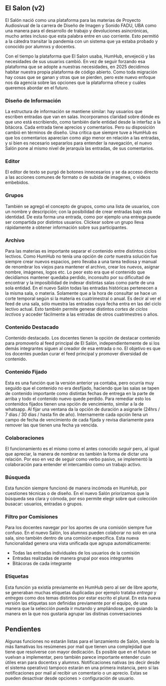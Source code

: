 ## El Salon (v2)
El Salón nació como una plataforma para las materias de Proyecto Audiosivual de la carrera de Diseño de Imagen y Sonido FADU, UBA como una manera para el desarrollo de trabajo y devoluciones asincrónicas, mucho antes incluso que esta palabra entre en uso corriente. Esto permitió a la cátedra transitar la pandemia con un sistema que ya estaba probado y conocido por alumnxs y docentxs.

Con el tiempo la plataforma que El Salon usaba, HumHub, envejeció y las necesidades de sus usuarixs cambió. En vez de seguir forzando esa plataforma que se adopte a nuestras necesidades, en 2025 decidimos habitar nuestra propia plataforma de código abierto. Como toda migración hay cosas que se ganan y otras que se pierden, pero este nuevo enfoque nos da agencia sobre las opciones que la plataforma ofrece y cuáles queremos abordar en el futuro.

### Diseño de Información
La estructura de información se mantiene similar: hay usuarios que escriben entradas que van en salas. Incorporamos claridad sobre dónde es que uno está escribiendo, como también darle entidad desde la interfaz a la bitácora. Cada entrada tiene aprecios y comentarios. Pero su disposición cambió en términos de diseño. Una crítica que siempre tuve a HumHub es que los comentarios aparecían como algo menor en relación a las entradas, y si bien es necesario separarlos para entender la navegación, el nuevo Salón pone al mismo nivel de jerarquía las entradas, de sus comentarios.

### Editor
El editor de texto se purgó de botones innecesarios y se da acceso directo a las acciones comunes de formato o de subida de imagenes, o videos embebidos.

### Grupos
También se agregó el concepto de grupos, como una lista de usuarios, con un nombre y descripción; con la posibilidad de crear entradas bajo esta identidad. De esta forma una entrada, como por ejemplo una entrega puede ser compartida por distintos usuarios. Clickear sobre un grupo lleva rápidamente a obtener información sobre sus participantes.

### Archivo
Para las materias es importante separar el contenido entre distintos ciclos lectivos. Como HumHub no tenía una opción de _corte_ nuestra solución fue siempre crear nuevos espacios, pero llevaba a una tarea tediosa y manual de renombrar los viejos para mantener el archivo, crear los nuevos, asignar nombre, imágenes, logos etc. Lo peor esto era que el contenido que decidíamos mantener quedaba perdido, inconsulto por su dificultad de encontrar y la imposibilidad de indexar distintas salas como parte de una sola entidad. En el nuevo Salón todas las entradas históricas pertenecen a la misma sala, o materia. Solamente que a la hora de consultar se hace un corte temporal según si la materia es cuatrimestral o anual. Es decir al ver el feed de una sala, sólo muestra las entradas cuya fecha entra en las del ciclo lectivo actual. Esto también permite generar distintos _cortes de ciclos lectivos_ y acceder fácilmente a las entradas de otros cuatrimestres o años.

### Contenido Destacado
Contenido destacado. Los docentes tienen la opción de destacar contenido para promoverlo al feed principal de El Salón, independientemente de si los demás integrantes siguen al creador de esa entrada o no. El objetivo es que los docentes puedan curar el feed principal y promover diversidad de contenido.

### Contenido Fijado
Esta es una función que la versión anterior ya contaba, pero ocurría muy seguido que el contenido no era desfijado, haciendo que las salas se tapen de contenido importante como distintas fechas de entrega en la parte de arriba y todo el contenido nuevo quede perdido. Para remediar esto los contenidos fijados tienen una opción de vencimiento, similar a la de whatsapp. Al fijar una ventana da la opción de duración a asignarle (24hrs / 7 dias / 30 dias / hasta fin de año). Internamente cada opción llena un campo de fecha de vencimiento de cada fijada y revisa diariamente para remover las que tienen una fecha ya vencida.

### Colaboraciones
El funcionamiento es el mismo como el antes conocido *seguir* pero, al igual que apreciar, la manera de nombrar es también la forma de dictar una relación. Por eso en vez de seguir como verbo pasivo, se implementó la colaboración para entender el intercambio como un trabajo activo.

### Búsqueda
Esta función siempre funcionó de manera incómoda en HumHub, por cuestiones técnicas o de diseño. En el nuevo Salón priorizamos que la búsqueda sea clara y cómoda, por eso permite elegir sobre qué colección busacar: usuarios, entradas o grupos.

### Filtro por Comisiones
Para los docentes navegar por los aportes de una comisión siempre fue confuso. En el nuevo Salón, los alumnxs pueden colaborar no solo en una sala, sino también dentro de una comisión específica.
Esta nueva funcionalidad genera una vista unificada que agrupa automáticamente:

- Todas las entradas individuales de los usuarios de la comisión
- Entradas realizadas de manera grupal por esos integrantes
- Bitácoras de cada integrante

### Etiquetas
Esta función ya existía previamente en HumHub pero al ser de libre aporte, se generaban muchas etiquetas duplicadas por ejemplo trataba *entrega* y *entregas* como dos temas distintos por estar escrito el plural. En esta nueva versión las etiquetas son definidas previamente por el equipo, de una manera que la selección pueda ir mutando y ampliándose, pero guiando la manera en la que nos gustaría agrupar las distinas conversaciones

## Pendientes
Algunas funciones no estarán listas para el lanzamiento de Salón, siendo la más llamativas los resúmenes por mail que tienen una complejidad que tiene que resolverse con mayor dedicación. Es posible que en el futuro se vuelvan a implementar, pero también parece importante entender cuán útiles eran para docentxs y alumnxs. Notificaciones nativas (es decir desde el sistema operativo) tampoco estarán en una primera instancia, pero sí las notificaciones por mail al recibir un comentario o un aprecio. Estas se pueden desactivar desde opciones > configuración de usuario.